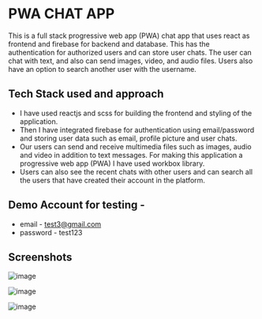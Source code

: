 # PWA CHAT APP

This is a full stack progressive web app (PWA) chat app that uses react as frontend and firebase for backend and database. This has the authentication for authorized users and can store user chats. The user can chat with text, and also can send images, video, and audio files. Users also have an option to search another user with the username.

## Tech Stack used and approach

- I have used reactjs and scss for building the frontend and styling of the application. 
-  Then I have integrated firebase for authentication using email/password and storing user data such as email, profile picture and user chats.
-  Our users can send and receive multimedia files such as images, audio and video in addition to text messages. For making this application a progressive web app (PWA) I have used workbox library. 
-  Users can also see the recent chats with other users and can search all the users that have created their account in the platform.

## Demo Account for testing - 
- email - test3@gmail.com
- password - test123


## Screenshots

![image](https://github.com/HarshS1611/PWA_Chat_App/assets/81004813/b55158c8-16e5-4afd-9616-a6cdb2a2b18f)

![image](https://github.com/HarshS1611/PWA_Chat_App/assets/81004813/618c4f73-1b57-4423-8c77-0d54e749600f)

![image](https://github.com/HarshS1611/PWA_Chat_App/assets/81004813/12cac564-4252-45b4-9a10-fa84a4159bbe)



